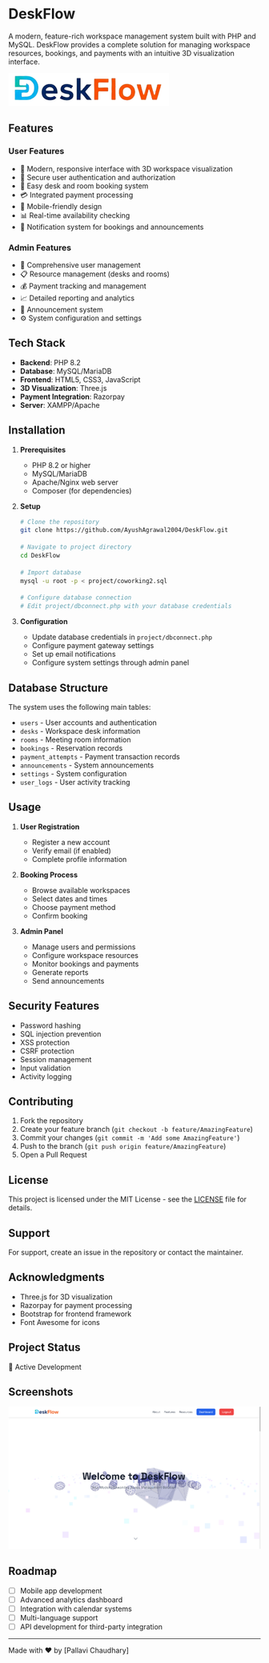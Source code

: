# DeskFlow

A modern, feature-rich workspace management system built with PHP and MySQL. DeskFlow provides a complete solution for managing workspace resources, bookings, and payments with an intuitive 3D visualization interface.

![DeskFlow Logo](logo.png)

## Features

### User Features
- 🎨 Modern, responsive interface with 3D workspace visualization
- 🔐 Secure user authentication and authorization
- 📅 Easy desk and room booking system
- 💳 Integrated payment processing
- 📱 Mobile-friendly design
- 📊 Real-time availability checking
- 🔔 Notification system for bookings and announcements

### Admin Features
- 👥 Comprehensive user management
- 📋 Resource management (desks and rooms)
- 💰 Payment tracking and management
- 📈 Detailed reporting and analytics
- 📢 Announcement system
- ⚙️ System configuration and settings

## Tech Stack

- **Backend**: PHP 8.2
- **Database**: MySQL/MariaDB
- **Frontend**: HTML5, CSS3, JavaScript
- **3D Visualization**: Three.js
- **Payment Integration**: Razorpay
- **Server**: XAMPP/Apache

## Installation

1. **Prerequisites**
   - PHP 8.2 or higher
   - MySQL/MariaDB
   - Apache/Nginx web server
   - Composer (for dependencies)

2. **Setup**
   ```bash
   # Clone the repository
   git clone https://github.com/AyushAgrawal2004/DeskFlow.git

   # Navigate to project directory
   cd DeskFlow

   # Import database
   mysql -u root -p < project/coworking2.sql

   # Configure database connection
   # Edit project/dbconnect.php with your database credentials
   ```

3. **Configuration**
   - Update database credentials in `project/dbconnect.php`
   - Configure payment gateway settings
   - Set up email notifications
   - Configure system settings through admin panel

## Database Structure

The system uses the following main tables:
- `users` - User accounts and authentication
- `desks` - Workspace desk information
- `rooms` - Meeting room information
- `bookings` - Reservation records
- `payment_attempts` - Payment transaction records
- `announcements` - System announcements
- `settings` - System configuration
- `user_logs` - User activity tracking

## Usage

1. **User Registration**
   - Register a new account
   - Verify email (if enabled)
   - Complete profile information

2. **Booking Process**
   - Browse available workspaces
   - Select dates and times
   - Choose payment method
   - Confirm booking

3. **Admin Panel**
   - Manage users and permissions
   - Configure workspace resources
   - Monitor bookings and payments
   - Generate reports
   - Send announcements

## Security Features

- Password hashing
- SQL injection prevention
- XSS protection
- CSRF protection
- Session management
- Input validation
- Activity logging

## Contributing

1. Fork the repository
2. Create your feature branch (`git checkout -b feature/AmazingFeature`)
3. Commit your changes (`git commit -m 'Add some AmazingFeature'`)
4. Push to the branch (`git push origin feature/AmazingFeature`)
5. Open a Pull Request

## License

This project is licensed under the MIT License - see the [LICENSE](LICENSE) file for details.

## Support

For support, create an issue in the repository or contact the maintainer.

## Acknowledgments

- Three.js for 3D visualization
- Razorpay for payment processing
- Bootstrap for frontend framework
- Font Awesome for icons

## Project Status

🚀 Active Development

## Screenshots

![DeskFlow Screenshot](Screenshot%202025-04-18%20200753.png)

## Roadmap

- [ ] Mobile app development
- [ ] Advanced analytics dashboard
- [ ] Integration with calendar systems
- [ ] Multi-language support
- [ ] API development for third-party integration

---

Made with ❤️ by [Pallavi Chaudhary]
